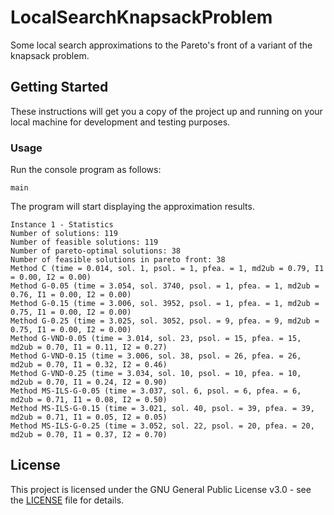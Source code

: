 # LocalSearchKnapsackProblem

Some local search approximations to the Pareto's front of a variant of the knapsack problem.

## Getting Started

These instructions will get you a copy of the project up and running on your local machine for development and testing purposes.

### Usage

Run the console program as follows:

```
main
```

The program will start displaying the approximation results.

```
Instance 1 - Statistics
Number of solutions: 119
Number of feasible solutions: 119
Number of pareto-optimal solutions: 38
Number of feasible solutions in pareto front: 38
Method C (time = 0.014, sol. 1, psol. = 1, pfea. = 1, md2ub = 0.79, I1 = 0.00, I2 = 0.00)
Method G-0.05 (time = 3.054, sol. 3740, psol. = 1, pfea. = 1, md2ub = 0.76, I1 = 0.00, I2 = 0.00)
Method G-0.15 (time = 3.006, sol. 3952, psol. = 1, pfea. = 1, md2ub = 0.75, I1 = 0.00, I2 = 0.00)
Method G-0.25 (time = 3.025, sol. 3052, psol. = 9, pfea. = 9, md2ub = 0.75, I1 = 0.00, I2 = 0.00)
Method G-VND-0.05 (time = 3.014, sol. 23, psol. = 15, pfea. = 15, md2ub = 0.70, I1 = 0.11, I2 = 0.27)
Method G-VND-0.15 (time = 3.006, sol. 38, psol. = 26, pfea. = 26, md2ub = 0.70, I1 = 0.32, I2 = 0.46)
Method G-VND-0.25 (time = 3.034, sol. 10, psol. = 10, pfea. = 10, md2ub = 0.70, I1 = 0.24, I2 = 0.90)
Method MS-ILS-G-0.05 (time = 3.037, sol. 6, psol. = 6, pfea. = 6, md2ub = 0.71, I1 = 0.08, I2 = 0.50)
Method MS-ILS-G-0.15 (time = 3.021, sol. 40, psol. = 39, pfea. = 39, md2ub = 0.71, I1 = 0.05, I2 = 0.05)
Method MS-ILS-G-0.25 (time = 3.052, sol. 22, psol. = 20, pfea. = 20, md2ub = 0.70, I1 = 0.37, I2 = 0.70)
```

## License

This project is licensed under the GNU General Public License v3.0 - see the [LICENSE](LICENSE) file for details.
